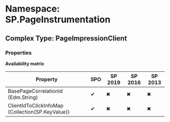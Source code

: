 # Namespace: SP.PageInstrumentation

## Complex Type: PageImpressionClient

### Properties

**Availability matrix**

Property | SPO | SP 2019 | SP 2016 | SP 2013
----------|-----|---------|---------|--------
BasePageCorrelationId (Edm.String) | ✔ | ✖ | ✖ | ✖
ClientIdToClickInfoMap (Collection(SP.KeyValue)) | ✔ | ✖ | ✖ | ✖
